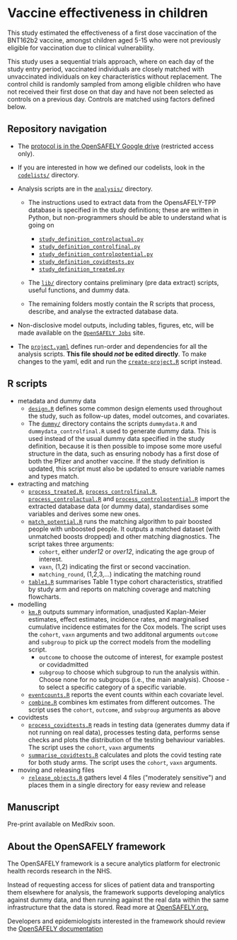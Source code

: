 # Vaccine effectiveness in children
This study estimated the effectiveness of a first dose vaccination of the BNT162b2 vaccine, amongst children aged 5-15 who were not previously eligible for vaccination due to clinical vulnerability. 

This study uses a sequential trials approach, where on each day of the study entry period, vaccinated individuals are closely matched with unvaccinated individuals on key characteristics without replacement. The control child is randomly sampled from among eligible children who have not received their first dose on that day and have not been selected as controls on a previous day. Controls are matched using factors defined below.


## Repository navigation
-   The [protocol is in the OpenSAFELY Google drive](https://docs.google.com/document/d/1XirX2kv4ose9FWblvoxzvm2sNLI7yNJdcFXuuQN-WME/edit#heading=h.w4nicb6ji17m) (restricted access only).

-   If you are interested in how we defined our codelists, look in the [`codelists/`](./codelists/) directory.

-   Analysis scripts are in the [`analysis/`](./analysis) directory.

    -   The instructions used to extract data from the OpensAFELY-TPP database is specified in the study definitions; these are written in Python, but non-programmers should be able to understand what is going on
        - [`study_definition_controlactual.py`](./analysis/study_definition_controlactual.py)
        - [`study_definition_controlfinal.py`](./analysis/study_definition_controlfinal.py)
        - [`study_definition_controlpotential.py`](./analysis/study_definition_controlpotential.py) 
        - [`study_definition_covidtests.py`](./analysis/study_definition_covidtests.py)
        - [`study_definition_treated.py`](./analysis/study_definition_treated.py)
        
    -   The [`lib/`](./lib) directory contains preliminary (pre data extract) scripts, useful functions, and dummy data.
    -   The remaining folders mostly contain the R scripts that process, describe, and analyse the extracted database data.

-   Non-disclosive model outputs, including tables, figures, etc, will be made available on the [`OpenSAFELY Jobs`](https://jobs.opensafely.org/university-of-bristol/investigating-the-effectiveness-of-the-covid-19-vaccination-programme-in-the-uk/vaccine-effectiveness-in-children/releases/) site.

-   The [`project.yaml`](./project.yaml) defines run-order and dependencies for all the analysis scripts. **This file should *not* be edited directly**. To make changes to the yaml, edit and run the [`create-project.R`](./create-project.R) script instead.

## R scripts
- metadata and dummy data
    -   [`design.R`](analysis/design.R) defines some common design elements used throughout the study, such as follow-up dates, model outcomes, and covariates.
    -   The [`dummy/`](analysis/dummy/) directory contains the scripts `dummydata.R` and `dummydata_controlfinal.R` used to generate dummy data. This is used instead of the usual dummy data specified in the study definition, because it is then possible to impose some more useful structure in the data, such as ensuring nobody has a first dose of both the Pfizer and another vaccine. If the study definition is updated, this script must also be updated to ensure variable names and types match.
- extracting and matching
    -   [`process_treated.R`](analysis/treated/process_treated.R), [`process_controlfinal.R`](analysis/matching/process_controlfinal.R), [`process_controlactual.R`](analysis/matching/process_controlactual.R) and [`process_controlpotential.R`](analysis/matching/process_controlpotential.R) import the extracted database data (or dummy data), standardises some variables and derives some new ones.
    -   [`match_potential.R`](./analysis/matching/match_potential.R) runs the matching algorithm to pair boosted people with unboosted people. It outputs a matched dataset (with unmatched boosts dropped) and other matching diagnostics. The script takes three arguments:
        -  `cohort`, either _under12_ or _over12_, indicating the age group of interest.
        -  `vaxn`, (1,2) indicating the first or second vaccination.
        - `matching_round`, (1,2,3,...) indicating the matching round 
    -   [`table1.R`](analysis/matching/table1.R) summarises Table 1 type cohort characteristics, stratified by study arm and reports on matching coverage and matching flowcharts.
- modelling
    -   [`km.R`](analysis/model/km.R) outputs summary information, unadjusted Kaplan-Meier estimates, effect estimates, incidence rates, and marginalised cumulative incidence estimates for the Cox models. The script uses the `cohort`, `vaxn` arguments and two additonal arguments `outcome` and `subgroup` to pick up the correct models from the modelling script.
        - `outcome` to choose the outcome of interest, for example postest or covidadmitted 
        - `subgroup` to choose which subgroup to run the analysis within. Choose none for no subgroups (i.e., the main analysis). Choose - to select a specific category of a specific variable. 
    -   [`eventcounts.R`](analysis/model/eventcounts.R) reports the event counts within each covariate level.
    -   [`combine.R`](analysis/model/combine.R) combines km estimates from different outcomes. The script uses the `cohort`, `outcome`, and `subgroup` arguments as above 
- covidtests
    - [`process_covidtests.R`](analysis/covidtests/process_covidtests.R) reads in testing data (generates dummy data if not running on real data), processes testing data, performs sense checks and plots the distribution of the testing behaviour variables. The script uses the `cohort`, `vaxn` arguments
    - [`summarise_covidtests.R`](analysis/covidtests/summarise_covidtests.R) calculates and plots the covid testing rate for both study arms. The script uses the `cohort`, `vaxn` arguments.
- moving and releasing files
    - [`release_objects.R`](analysis/release_objects.R) gathers level 4 files ("moderately sensitive") and places them in a single directory for easy review and release

## Manuscript
Pre-print available on MedRxiv soon.

## About the OpenSAFELY framework
The OpenSAFELY framework is a secure analytics platform for electronic health records research in the NHS.

Instead of requesting access for slices of patient data and transporting them elsewhere for analysis, the framework supports developing analytics against dummy data, and then running against the real data within the same infrastructure that the data is stored. Read more at [OpenSAFELY.org.](https://opensafely.org/)

Developers and epidemiologists interested in the framework should review the [OpenSAFELY documentation](https://docs.opensafely.org/)
